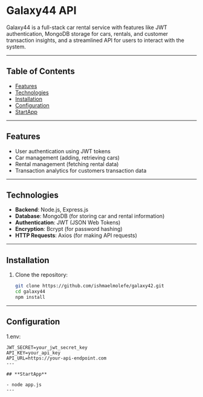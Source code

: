 # Galaxy44 API

Galaxy44 is a full-stack car rental service with features like JWT authentication, MongoDB storage for cars, rentals, and customer transaction insights, and a streamlined API for users to interact with the system.

---

## Table of Contents

- [Features](#features)
- [Technologies](#technologies)
- [Installation](#installation)
- [Configuration](#configuration)
- [StartApp](#StartApp)
---

## Features

- User authentication using JWT tokens
- Car management (adding, retrieving cars)
- Rental management (fetching rental data)
- Transaction analytics for customers transaction data

---

## Technologies

- **Backend**: Node.js, Express.js
- **Database**: MongoDB (for storing car and rental information)
- **Authentication**: JWT (JSON Web Tokens)
- **Encryption**: Bcrypt (for password hashing)
- **HTTP Requests**: Axios (for making API requests)

---

## Installation

1. Clone the repository:
   ```bash
   git clone https://github.com/ishmaelmolefe/galaxy42.git
   cd galaxy44
   npm install
 ---

## Configuration
1.env:
   ```MONGO_URI=mongodb://localhost:27017/galaxy44
   JWT_SECRET=your_jwt_secret_key
   API_KEY=your_api_key
   API_URL=https://your-api-endpoint.com
 ---

## **StartApp**

- node app.js
---



   
     

   
